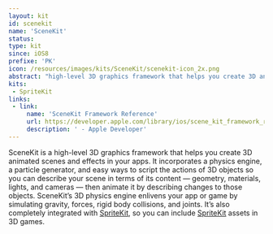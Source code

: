 ```yaml
---
layout: kit
id: scenekit
name: 'SceneKit'
status: 
type: kit
since: iOS8
prefixe: 'PK'
icon: /resources/images/kits/SceneKit/scenekit-icon_2x.png
abstract: "high-level 3D graphics framework that helps you create 3D animated scenes and effects in your apps."
kits:
 - SpriteKit
links: 
 - link:
     name: 'SceneKit Framework Reference'
     url: https://developer.apple.com/library/ios/scene_kit_framework_ref
     description: ' - Apple Developer'
---
```


SceneKit is a high-level 3D graphics framework that helps you create 3D animated scenes and effects in your apps. It incorporates a physics engine, a particle generator, and easy ways to script the actions of 3D objects so you can describe your scene in terms of its content — geometry, materials, lights, and cameras — then animate it by describing changes to those objects. SceneKit’s 3D physics engine enlivens your app or game by simulating gravity, forces, rigid body collisions, and joints. It’s also completely integrated with [SpriteKit](/SpriteKit), so you can include [SpriteKit](/SpriteKit) assets in 3D games.
